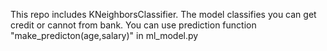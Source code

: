 This repo includes KNeighborsClassifier. The model classifies you can get credit or cannot from bank.
You can use prediction function "make_predicton(age,salary)" in ml_model.py

